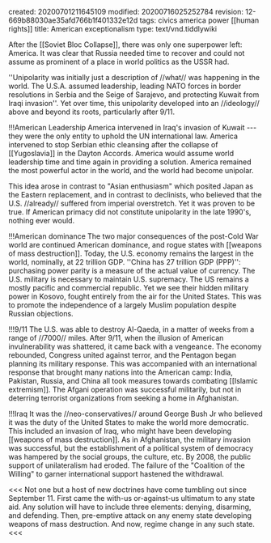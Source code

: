 created: 20200701211645109
modified: 20200716025252784
revision: 12-669b88030ae35afd766b1f401332e12d
tags: civics america power [[human rights]]
title: American exceptionalism
type: text/vnd.tiddlywiki

After the [[Soviet Bloc Collapse]], there was only one superpower left: America. It was clear that Russia needed time to recover and could not assume as prominent of a place in world politics as the USSR had. 

''Unipolarity was initially just a description of //what// was happening in the world. The U.S.A. assumed leadership, leading NATO forces in border resolutions in Serbia and the Seige of Sarajevo, and protecting Kuwait from Iraqi invasion''. Yet over time, this unipolarity developed into an //ideology// above and beyond its roots, particularly after 9/11.

!!!American Leadership
America intervened in Iraq's invasion of Kuwait --- they were the only entity to uphold the UN international law. America intervened to stop Serbian ethic cleansing after the collapse of [[Yugoslavia]] in the Dayton Accords. America would assume world leadership time and time again in providing a solution. America remained the most powerful actor in the world, and the world had become unipolar.

This idea arose in contrast to "Asian enthusiasm" which posited Japan as the Eastern replacement, and in contrast to declinists, who believed that the U.S. //already// suffered from imperial overstretch. Yet it was proven to be true. If American primacy did not constitute unipolarity in the late 1990's, nothing ever would.

!!!American dominance
The two major consequences of the post-Cold War world are continued American dominance, and rogue states with [[weapons of mass destruction]].
Today, the U.S. economy remains the largest in the world, nominally, at 22 trillion GDP. ''China has 27 trillion GDP (PPP)'': purchasing power parity is a measure of the actual value of currency.  The U.S. military is necessary to maintain U.S. supremacy. The US remains a mostly pacific and commercial republic. Yet we see their hidden military power in Kosovo, fought entirely from the air for the United States. This was to promote the independence of a largely Muslim population despite Russian objections.

!!!9/11
The U.S. was able to destroy Al-Qaeda, in a matter of weeks from a range of //7000// miles. After 9/11, when the illusion of American invulnerability was shattered, it came back with a vengeance. The economy rebounded, Congress united against terror, and the Pentagon began planning its military response. This was accompanied with an international response that brought many nations into the American camp: India, Pakistan, Russia, and China all took measures towards combating [[Islamic extremism]]. The Afgani operation was successful militarily, but not in deterring terrorist organizations from seeking a home in Afghanistan.

!!!Iraq
It was the //neo-conservatives// around George Bush Jr who believed it was the duty of the United States to make the world more democratic.
This included an invasion of Iraq, who might have been developing [[weapons of mass destruction]]. As in Afghanistan, the military invasion was successful, but the establishment of a political system of democracy was hampered by the social groups, the culture, etc. By 2008, the public support of unilateralism had eroded. The failure of the "Coalition of the Willing" to garner international support hastened the withdrawal.

<<<
Not one but a host of new doctrines have come tumbling out since September 11. First came the with-us or-against-us ultimatum to any state aid.  Any solution will have to include three elements: denying, disarming, and defending. Then, pre-emptive attack on any enemy state developing weapons of mass destruction. And now, regime change in any such state.
<<<
